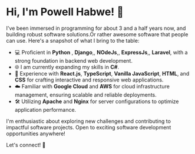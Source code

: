# Hi, I'm Powell Habwe! 👋

I've been immersed in programming for about 3 and a half years now, and building robust software solutions.Or rather awesome software that people can use. 
Here's a snapshot of what I bring to the table:

- 💻 Proficient in **Python** , **Django**,, **NOdeJs**,, **ExpressJs**,, **Laravel**, with a strong foundation in backend web development.
- 🌐 I am currently expanding my skills in **C#**.
- 🚀 Experience with **React.js**, **TypeScript**, **Vanilla JavaScript**, **HTML**, and **CSS** for crafting interactive and responsive web applications.
- ☁️ Familiar with **Google Cloud** and **AWS** for cloud infrastructure management, ensuring scalable and reliable deployments.
- 🛠️ Utilizing **Apache** and **Nginx** for server configurations to optimize application performance.

I'm enthusiastic about exploring new challenges and contributing to impactful software projects. Open to exciting software development opportunities anywhere!

Let's connect! 🚀
